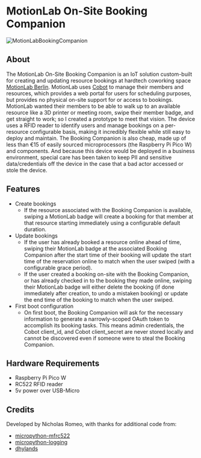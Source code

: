 # MotionLab On-Site Booking Companion

![‎MotionLabBookingCompanion](https://github.com/romeonicholas/motionlab-booking/assets/79602065/f75f3d12-f0e5-4d16-a8fe-055189c38a79)

## About
The MotionLab On-Site Booking Companion is an IoT solution custom-built for creating and updating resource bookings at hardtech coworking space [MotionLab Berlin](https://motionlab.berlin "MotionLab Berlin"). MotionLab uses [Cobot](https://www.cobot.me) to manage their members and resources, which provides a web portal for users for scheduling purposes, but provides no physical on-site support for or access to bookings. MotionLab wanted their members to be able to walk up to an available resource like a 3D printer or meeting room, swipe their member badge, and get straight to work; so I created a prototype to meet that vision. The device uses a RFID reader to identify users and manage bookings on a per-resource configurable basis, making it incredibly flexible while still easy to deploy and maintain. The Booking Companion is also cheap, made up of less than €15 of easily sourced microprocessors (the Raspberry Pi Pico W) and components. And because this device would be deployed in a business environment, special care has been taken to keep PII and sensitive data/credentials off the device in the case that a bad actor accessed or stole the device. 

## Features
- Create bookings
  - If the resource associated with the Booking Companion is available, swiping a MotionLab badge will create a booking for that member at that resource starting immediately using a configurable default duration. 
- Update bookings 
  - If the user has already booked a resource online ahead of time, swiping their MotionLab badge at the associated Booking Companion after the start time of their booking will update the start time of the reservation online to match when the user swiped (with a configurable grace period).
  - If the user created a booking on-site with the Booking Companion, or has already checked in to the booking they made online, swiping their MotionLab badge will either delete the booking (if done immediately after creation, to undo a mistaken booking) or update the end time of the booking to match when the user swiped.
- First boot configuration
  - On first boot, the Booking Companion will ask for the necessary information to generate a narrowly-scoped OAuth token to accomplish its booking tasks. This means admin credentials, the Cobot client_id, and Cobot client_secret are never stored locally and cannot be discovered even if someone were to steal the Booking Companion.

## Hardware Requirements
- Raspberry Pi Pico W
- RC522 RFID reader
- 5v power over USB-Micro

## Credits
Developed by Nicholas Romeo, with thanks for additional code from:
- [micropython-mfrc522](https://github.com/danjperron/micropython-mfrc522 "MFRC522")
- [micropython-logging](https://github.com/erikdelange/MicroPython-Logging "micropython-logging")
- [dhylands](https://forum.micropython.org/viewtopic.php?t=8112#p68368)
